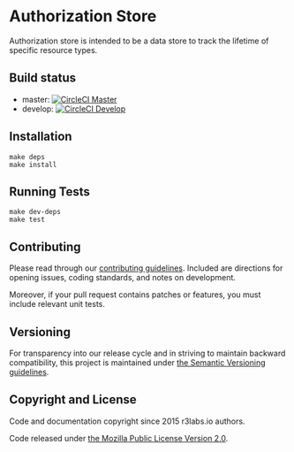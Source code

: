 # Authorization Store

Authorization store is intended to be a data store to track the lifetime of specific resource types. 

## Build status

* master:  [![CircleCI Master](https://circleci.com/gh/ernestio/authorization-store/tree/master.svg?style=svg)](https://circleci.com/gh/ernestio/authorization-store/tree/master)
* develop: [![CircleCI Develop](https://circleci.com/gh/ernestio/authorization-store/tree/develop.svg?style=svg)](https://circleci.com/gh/ernestio/authorization-store/tree/develop)

## Installation

```
make deps
make install
```

## Running Tests

```
make dev-deps
make test
```

## Contributing

Please read through our
[contributing guidelines](CONTRIBUTING.md).
Included are directions for opening issues, coding standards, and notes on
development.

Moreover, if your pull request contains patches or features, you must include
relevant unit tests.

## Versioning

For transparency into our release cycle and in striving to maintain backward
compatibility, this project is maintained under [the Semantic Versioning guidelines](http://semver.org/). 

## Copyright and License

Code and documentation copyright since 2015 r3labs.io authors.

Code released under
[the Mozilla Public License Version 2.0](LICENSE).

